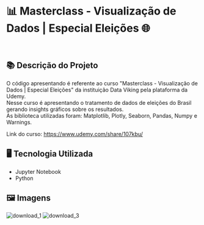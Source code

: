 # 📊 Masterclass - Visualização de Dados | Especial Eleições 🌐
<br>

## 📚 Descrição do Projeto
O código apresentando é referente ao curso "Masterclass - Visualização de Dados | Especial Eleições" da instituição Data Viking pela plataforma da Udemy.
<br>Nesse curso é apresentando o tratamento de dados de eleições do Brasil gerando insights gráficos sobre os resultados.
<br>As biblioteca utilizadas foram: Matplotlib, Plotly, Seaborn, Pandas, Numpy e Warnings.

Link do curso: https://www.udemy.com/share/107kbu/

## 🖥️ Tecnologia Utilizada
- Jupyter Notebook
- Python

## 🖼️ Imagens
![download_1](https://github.com/VitorSouza01/Masterclass-Visualizacao_de_Dados_Especial_Eleicoes/assets/104541182/72bb3bcf-cd3f-4a73-8312-d28e1eed5397)
![download_3](https://github.com/VitorSouza01/Masterclass-Visualizacao_de_Dados_Especial_Eleicoes/assets/104541182/fced6dcd-9699-4eb7-aead-e480a70ee9a3)
